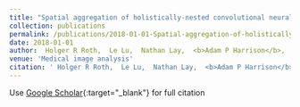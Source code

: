```yaml
---
title: "Spatial aggregation of holistically-nested convolutional neural networks for automated pancreas localization and segmentation"
collection: publications
permalink: /publications/2018-01-01-Spatial-aggregation-of-holistically-nested-convolutional-neural-networks-for-automated-pancreas-localization-and-segmentation
date: 2018-01-01
author:  Holger R Roth,  Le Lu,  Nathan Lay,  <b>Adam P Harrison</b>,  Amal Farag,  Andrew Sohn,  Ronald M Summers, 
venue: 'Medical image analysis'
citation: ' Holger R Roth,  Le Lu,  Nathan Lay,  <b>Adam P Harrison</b>,  Amal Farag,  Andrew Sohn,  Ronald M Summers, &quot;Spatial aggregation of holistically-nested convolutional neural networks for automated pancreas localization and segmentation.&quot; <i>Medical image analysis</i>, 2018.'
---
```

Use [Google Scholar](https://scholar.google.com/scholar?q=Spatial+aggregation+of+holistically+nested+convolutional+neural+networks+for+automated+pancreas+localization+and+segmentation){:target="_blank"} for full citation